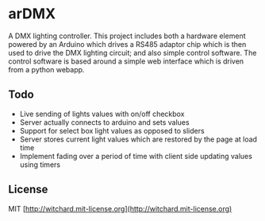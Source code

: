 arDMX
=====

A DMX lighting controller. This project includes both a hardware element powered by an Arduino which drives a RS485 adaptor chip which is then used to drive the DMX lighting circuit; and also simple control software. The control software is based around a simple web interface which is driven from a python webapp.

Todo
----
* Live sending of lights values with on/off checkbox
* Server actually connects to arduino and sets values
* Support for select box light values as opposed to sliders
* Server stores current light values which are restored by the page at load time
* Implement fading over a period of time with client side updating values using timers

License
-------
MIT [http://witchard.mit-license.org](http://witchard.mit-license.org)

